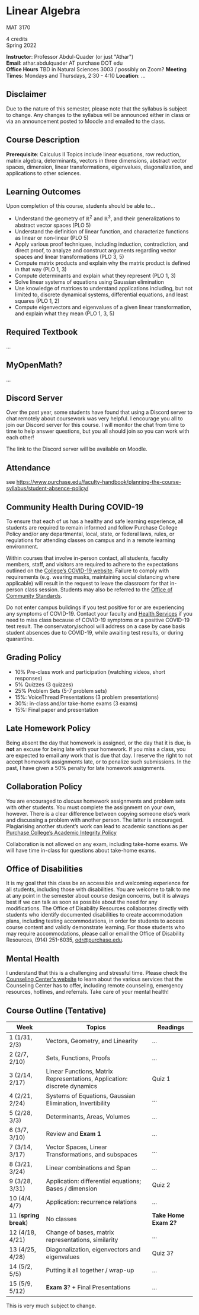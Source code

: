 # Linear Algebra

MAT 3170

4 credits  
Spring 2022

**Instructor**: Professor Abdul-Quader (or just "Athar")  
**Email**: athar.abdulquader AT purchase DOT edu  
**Office Hours** TBD in Natural Sciences 3003 / possibly on Zoom?
**Meeting Times**: Mondays and Thursdays, 2:30 - 4:10
**Location**: ...

## Disclaimer

Due to the nature of this semester, please note that the syllabus is subject to change. Any changes to the syllabus will be announced either in class or via an announcement posted to Moodle and emailed to the class.

## Course Description

**Prerequisite**: Calculus II
Topics include linear equations, row reduction, matrix algebra, determinants, vectors in three dimensions, abstract vector spaces, dimension, linear transformations, eigenvalues, diagonalization, and applications to other sciences.

## Learning Outcomes

Upon completion of this course, students should be able to...

* Understand the geometry of $\mathbb{R}^2$ and $\mathbb{R}^3$, and their generalizations to abstract vector spaces (PLO 5)
* Understand the definition of linear function, and characterize functions as linear or non-linear (PLO 5)
* Apply various proof techniques, including induction, contradiction, and direct proof, to analyze and construct arguments regarding vector spaces and linear transformations (PLO 3, 5)
* Compute matrix products and explain why the matrix product is defined in that way (PLO 1, 3)
* Compute determinants and explain what they represent (PLO 1, 3)
* Solve linear systems of equations using Gaussian elimination
* Use knowledge of matrices to understand applications including, but not limited to, discrete dynamical systems, differential equations, and least squares (PLO 1, 2)
* Compute eigenvectors and eigenvalues of a given linear transformation, and explain what they mean (PLO 1, 3, 5)

## Required Textbook

...

## MyOpenMath?

...

## Discord Server

Over the past year, some students have found that using a Discord server to chat remotely about coursework was very helpful. I encourage you all to join our Discord server for this course. I will monitor the chat from time to time to help answer questions, but you all should join so you can work with each other!

The link to the Discord server will be available on Moodle.

## Attendance

see https://www.purchase.edu/faculty-handbook/planning-the-course-syllabus/student-absence-policy/

## Community Health During COVID-19

To ensure that each of us has a healthy and safe learning experience, all students are required to remain informed and follow Purchase College Policy and/or any departmental, local, state, or federal laws, rules, or regulations for attending classes on campus and in a remote learning environment.

Within courses that involve in-person contact, all students, faculty members, staff, and visitors are required to adhere to the expectations outlined on the [College’s COVID-19 website](https://www.purchase.edu/covid-19-updates-and-plans/). Failure to comply with requirements (e.g. wearing masks, maintaining social distancing where applicable) will result in the request to leave the classroom for that in-person class session. Students may also be referred to the [Office of Community Standards](https://www.purchase.edu/offices/community-standards/).

Do not enter campus buildings if you test positive for or are experiencing any symptoms of COVID-19. Contact your faculty and [Health Services](https://www.purchase.edu/offices/health-services/index.php) if you need to miss class because of COVID-19 symptoms or a positive COVID-19 test result. The conservatory/school will address on a case by case basis student absences due to COVID-19, while awaiting test results, or during quarantine.

## Grading Policy

* 10% Pre-class work and participation (watching videos, short responses)
* 5% Quizzes (3 quizzes)
* 25% Problem Sets (5-7 problem sets)
* 15%: VoiceThread Presentations (3 problem presentations)
* 30%: in-class and/or take-home exams (3 exams)
* 15%: Final paper and presentation

## Late Homework Policy

Being absent the day that homework is assigned, or the day that it is due, is **not** an excuse for being late with your homework. If you miss a class, you are expected to email any work that is due that day. I reserve the right to not accept homework assignments late, or to penalize such submissions. In the past, I have given a 50% penalty for late homework assignments.

## Collaboration Policy

You are encouraged to *discuss* homework assignments and problem sets with other students. You must complete the assignment on your own, however. There is a clear difference between copying someone else’s work and discussing a problem with another person. The latter is encouraged. Plagiarising another student’s work can lead to academic sanctions as per [Purchase College’s Academic Integrity Policy](https://www.purchase.edu/live/blurbs/840-academic-and-professional-integrity)

Collaboration is not allowed on any exam, including take-home exams. We will have time in-class for questions about take-home exams.

## Office of Disabilities

It is my goal that this class be an accessible and welcoming experience for all students, including those with disabilities. You are welcome to talk to me at any point in the semester about course design concerns, but it is always best if we can talk as soon as possible about the need for any modifications. The Office of Disability Resources collaborates directly with students who identify documented disabilities to create accommodation plans, including testing accommodations, in order for students to access course content and validly demonstrate learning. For those students who may require accommodations, please call or email the Office of Disability Resources, (914) 251-6035, odr@purchase.edu.

## Mental Health

I understand that this is a challenging and stressful time. Please check the [Counseling Center's website](https://www.purchase.edu/counseling-center/index.php) to learn about the various services that the Counseling Center has to offer, including remote counseling, emergency resources, hotlines, and referrals. Take care of your mental health!

## Course Outline (Tentative)

| Week | Topics | Readings |
| ---- | ------ | -------- |
| 1 (1/31, 2/3) | Vectors, Geometry, and Linearity | ... |
| 2 (2/7, 2/10) | Sets, Functions, Proofs | ... |
| 3 (2/14, 2/17) | Linear Functions, Matrix Representations, Application: discrete dynamics | Quiz 1 |
| 4 (2/21, 2/24) | Systems of Equations, Gaussian Elimination, Invertibility |  ... |
| 5 (2/28, 3/3) | Determinants, Areas, Volumes | ... |
| 6 (3/7, 3/10) | Review and **Exam 1** | ...  |
| 7 (3/14, 3/17) | Vector Spaces, Linear Transformations, and subspaces | ... |
| 8 (3/21, 3/24) | Linear combinations and Span | ... |
| 9 (3/28, 3/31) | Application: differential equations; Bases / dimension | Quiz 2 |
| 10 (4/4, 4/7) | Application: recurrence relations | ... |
| 11 (**spring break**) | No classes  | **Take Home Exam 2?** |
| 12 (4/18, 4/21) | Change of bases, matrix representations, similarity | ... |
| 13 (4/25, 4/28) | Diagonalization, eigenvectors and eigenvalues | Quiz 3? |
| 14 (5/2, 5/5) | Putting it all together / wrap-up | ... |
| 15 (5/9, 5/12) | **Exam 3**? + Final Presentations | ... |

This is very much subject to change.
